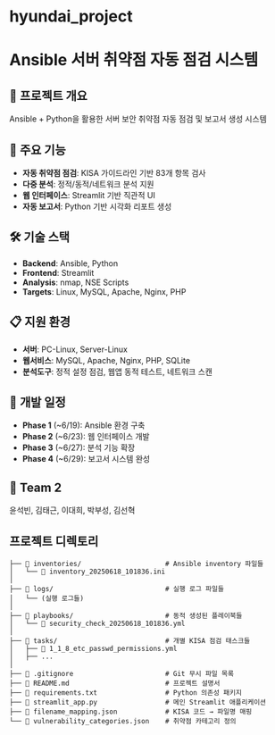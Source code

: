 # hyundai_project

# Ansible 서버 취약점 자동 점검 시스템

## 🎯 프로젝트 개요
Ansible + Python을 활용한 서버 보안 취약점 자동 점검 및 보고서 생성 시스템

## 🔧 주요 기능
- **자동 취약점 점검**: KISA 가이드라인 기반 83개 항목 검사
- **다중 분석**: 정적/동적/네트워크 분석 지원
- **웹 인터페이스**: Streamlit 기반 직관적 UI
- **자동 보고서**: Python 기반 시각화 리포트 생성

## 🛠️ 기술 스택
- **Backend**: Ansible, Python
- **Frontend**: Streamlit
- **Analysis**: nmap, NSE Scripts
- **Targets**: Linux, MySQL, Apache, Nginx, PHP

## 📋 지원 환경
- **서버**: PC-Linux, Server-Linux
- **웹서비스**: MySQL, Apache, Nginx, PHP, SQLite
- **분석도구**: 정적 설정 점검, 웹앱 동적 테스트, 네트워크 스캔

## 🚀 개발 일정
- **Phase 1** (~6/19): Ansible 환경 구축
- **Phase 2** (~6/23): 웹 인터페이스 개발  
- **Phase 3** (~6/27): 분석 기능 확장
- **Phase 4** (~6/29): 보고서 시스템 완성

## 👥 Team 2
윤석빈, 김태근, 이대희, 박부성, 김선혁

## 프로젝트 디렉토리
```
├── 📁 inventories/                     # Ansible inventory 파일들
│   └── 📄 inventory_20250618_101836.ini
│
├── 📁 logs/                            # 실행 로그 파일들
│   └── (실행 로그들)
│
├── 📁 playbooks/                       # 동적 생성된 플레이북들
│   └── 📄 security_check_20250618_101836.yml
│
├── 📁 tasks/                           # 개별 KISA 점검 태스크들
│   ├── 📄 1_1_8_etc_passwd_permissions.yml
│   ├── ...
│
├── 📄 .gitignore                       # Git 무시 파일 목록
├── 📄 README.md                        # 프로젝트 설명서
├── 📄 requirements.txt                 # Python 의존성 패키지
├── 📄 streamlit_app.py                 # 메인 Streamlit 애플리케이션
├── 📄 filename_mapping.json            # KISA 코드 → 파일명 매핑
└── 📄 vulnerability_categories.json    # 취약점 카테고리 정의
```